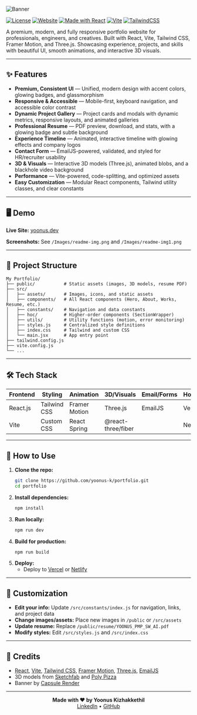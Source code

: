 
![Banner](https://capsule-render.vercel.app/api?type=waving&color=gradient&height=200&width=1600&section=header&text=Yoonus%20Kizhakkethil%20Portfolio&fontSize=60&animation=fadeIn&fontAlignY=35)

[![License](https://img.shields.io/github/license/yoonus-k/portfolio?style=flat-square)](LICENSE)
[![Website](https://img.shields.io/website?style=flat-square&url=https%3A%2F%2Fyoonus.dev)](https://yoonus.dev)
[![Made with React](https://img.shields.io/badge/React-2025-blue?logo=react&style=flat-square)](https://reactjs.org)
[![Vite](https://img.shields.io/badge/Vite-Next%20Gen%20Frontend-646cff?logo=vite&style=flat-square)](https://vitejs.dev)
[![TailwindCSS](https://img.shields.io/badge/TailwindCSS-Utility%20First-38bdf8?logo=tailwindcss&style=flat-square)](https://tailwindcss.com)

A premium, modern, and fully responsive portfolio website for professionals, engineers, and creatives.
Built with React, Vite, Tailwind CSS, Framer Motion, and Three.js.
Showcasing experience, projects, and skills with beautiful UI, smooth animations, and interactive 3D visuals.

---

## ✨ Features

- **Premium, Consistent UI** — Unified, modern design with accent colors, glowing badges, and glassmorphism
- **Responsive & Accessible** — Mobile-first, keyboard navigation, and accessible color contrast
- **Dynamic Project Gallery** — Project cards and modals with dynamic metrics, responsive layouts, and animated galleries
- **Professional Resume** — PDF preview, download, and stats, with a glowing badge and subtle background
- **Experience Timeline** — Animated, interactive timeline with glowing effects and company logos
- **Contact Form** — EmailJS-powered, validated, and styled for HR/recruiter usability
- **3D & Visuals** — Interactive 3D models (Three.js), animated blobs, and a blackhole video background
- **Performance** — Vite-powered, code-splitting, and optimized assets
- **Easy Customization** — Modular React components, Tailwind utility classes, and clear constants

---

## 🖥️ Demo

**Live Site:** [yoonus.dev](https://yoonus.dev)

**Screenshots:** See `/Images/readme-img.png` and `/Images/readme-img1.png`

---

## 📂 Project Structure

```text
My Portfolio/
├── public/           # Static assets (images, 3D models, resume PDF)
├── src/
│   ├── assets/       # Images, icons, and static assets
│   ├── components/   # All React components (Hero, About, Works, Resume, etc.)
│   ├── constants/    # Navigation and data constants
│   ├── hoc/          # Higher-order components (SectionWrapper)
│   ├── utils/        # Utility functions (motion, error monitoring)
│   ├── styles.js     # Centralized style definitions
│   ├── index.css     # Tailwind and custom CSS
│   └── main.jsx      # App entry point
├── tailwind.config.js
├── vite.config.js
└── ...
```

---

## 🛠️ Tech Stack

| Frontend         | Styling         | Animation         | 3D/Visuals           | Email/Forms | Hosting  |
|------------------|----------------|-------------------|----------------------|-------------|----------|
| React.js         | Tailwind CSS   | Framer Motion     | Three.js             | EmailJS     | Vercel   |
| Vite             | Custom CSS     | React Spring      | @react-three/fiber   |             | Netlify  |

---

## 📑 How to Use

1. **Clone the repo:**
   ```bash
   git clone https://github.com/yoonus-k/portfolio.git
   cd portfolio
   ```
2. **Install dependencies:**
   ```bash
   npm install
   ```
3. **Run locally:**
   ```bash
   npm run dev
   ```
4. **Build for production:**
   ```bash
   npm run build
   ```
5. **Deploy:**
   - Deploy to [Vercel](https://vercel.com/) or [Netlify](https://netlify.com/)

---

## 📝 Customization

- **Edit your info:** Update `/src/constants/index.js` for navigation, links, and project data
- **Change images/assets:** Place new images in `/public` or `/src/assets`
- **Update resume:** Replace `/public/resume/YOONUS_PMP_SW_AI.pdf`
- **Modify styles:** Edit `/src/styles.js` and `/src/index.css`

---

## 🤝 Credits

- [React](https://reactjs.org/), [Vite](https://vitejs.dev/), [Tailwind CSS](https://tailwindcss.com/), [Framer Motion](https://www.framer.com/motion/), [Three.js](https://threejs.org/), [EmailJS](https://www.emailjs.com/)
- 3D models from [Sketchfab](https://sketchfab.com/) and [Poly Pizza](https://poly.pizza/)
- Banner by [Capsule Render](https://capsule-render.vercel.app/)

---

<div align="center">
  <b>Made with ❤️ by Yoonus Kizhakkethil</b><br>
  <a href="https://www.linkedin.com/in/yoonus-k/">LinkedIn</a> • <a href="https://github.com/yoonus-k">GitHub</a>
</div>
